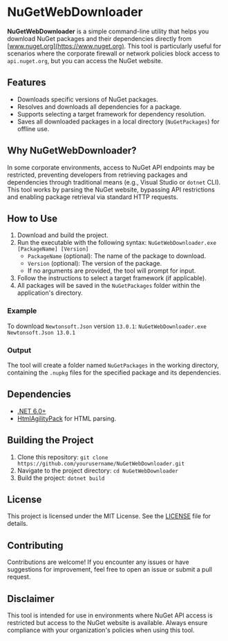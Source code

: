 # NuGetWebDownloader
**NuGetWebDownloader** is a simple command-line utility that helps you download NuGet packages and their dependencies directly from [www.nuget.org](https://www.nuget.org). This tool is particularly useful for scenarios where the corporate firewall or network policies block access to `api.nuget.org`, but you can access the NuGet website.

## Features
- Downloads specific versions of NuGet packages.
- Resolves and downloads all dependencies for a package.
- Supports selecting a target framework for dependency resolution.
- Saves all downloaded packages in a local directory (`NuGetPackages`) for offline use.

## Why NuGetWebDownloader?
In some corporate environments, access to NuGet API endpoints may be restricted, preventing developers from retrieving packages and dependencies through traditional means (e.g., Visual Studio or `dotnet` CLI). This tool works by parsing the NuGet website, bypassing API restrictions and enabling package retrieval via standard HTTP requests.

## How to Use
1. Download and build the project.
2. Run the executable with the following syntax: `NuGetWebDownloader.exe [PackageName] [Version]`
   - `PackageName` (optional): The name of the package to download.
   - `Version` (optional): The version of the package.
   - If no arguments are provided, the tool will prompt for input.
3. Follow the instructions to select a target framework (if applicable).
4. All packages will be saved in the `NuGetPackages` folder within the application's directory.

### Example
To download `Newtonsoft.Json` version `13.0.1`: `NuGetWebDownloader.exe Newtonsoft.Json 13.0.1`

### Output
The tool will create a folder named `NuGetPackages` in the working directory, containing the `.nupkg` files for the specified package and its dependencies.

## Dependencies
- [.NET 6.0+](https://dotnet.microsoft.com/download)
- [HtmlAgilityPack](https://html-agility-pack.net/) for HTML parsing.

## Building the Project
1. Clone this repository: `git clone https://github.com/yourusername/NuGetWebDownloader.git`
2. Navigate to the project directory: `cd NuGetWebDownloader`
3. Build the project: `dotnet build`

## License
This project is licensed under the MIT License. See the [LICENSE](https://github.com/u1alive4ever/NuGetWebDownloader/blob/main/LICENSE) file for details.

## Contributing
Contributions are welcome! If you encounter any issues or have suggestions for improvement, feel free to open an issue or submit a pull request.

## Disclaimer
This tool is intended for use in environments where NuGet API access is restricted but access to the NuGet website is available. Always ensure compliance with your organization's policies when using this tool.
   
